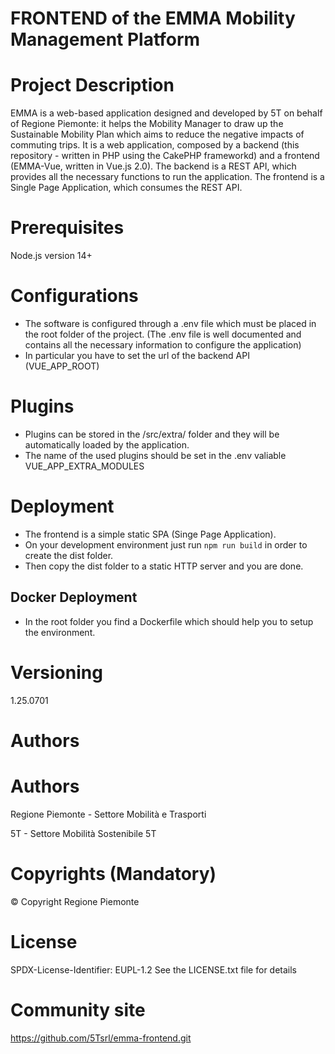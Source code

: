# FRONTEND of the EMMA Mobility Management Platform

# Project Description
EMMA is a web-based application designed and developed by 5T on behalf of Regione Piemonte: it helps the Mobility Manager to draw up the Sustainable Mobility Plan which aims to reduce the negative impacts of commuting trips.
It is a web application, composed by a backend (this repository - written in PHP using the CakePHP frameworkd) and a frontend (EMMA-Vue, written in Vue.js 2.0).
The backend is a REST API, which provides all the necessary functions to run the application.
The frontend is a Single Page Application, which consumes the REST API.

# Prerequisites
Node.js version 14+

# Configurations
- The software is configured through a .env file which must be placed in the root folder of the project. (The .env file is well documented and contains all the necessary information to configure the application)
- In particular you have to set the url of the backend API (VUE_APP_ROOT)

# Plugins
- Plugins can be stored in the /src/extra/ folder and they will be automatically loaded by the application.
- The name of the used plugins should be set in the .env valiable VUE_APP_EXTRA_MODULES

# Deployment
- The frontend is a simple static SPA (Singe Page Application).
- On your development environment just run ``npm run build`` in order to create the dist folder.
- Then copy the dist folder to a static HTTP server and you are done.

## Docker Deployment
- In the root folder you find a Dockerfile which should help you to setup the environment.

# Versioning
1.25.0701

# Authors
# Authors
Regione Piemonte - Settore Mobilità  e Trasporti

5T - Settore Mobilità  Sostenibile 5T


# Copyrights (Mandatory)
© Copyright Regione Piemonte 


# License
SPDX-License-Identifier: EUPL-1.2
See the LICENSE.txt file for details

# Community site
https://github.com/5Tsrl/emma-frontend.git


